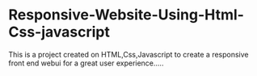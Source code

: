 # Responsive-Website-Using-Html-Css-javascript

This is a project created on HTML,Css,Javascript to create a responsive front end webui for a great user experience.....
